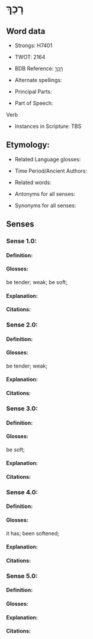 # רָכַךְ

<!-- Status: S2="NeedsEdits" -->
<!-- Lexica used for edits:   -->

## Word data

* Strongs: H7401

* TWOT: 2164

* BDB Reference: [רָכַךְ](rc://en/bdb/dict/t.cr.aa)

* Alternate spellings:

* Principal Parts:

* Part of Speech:

Verb

* Instances in Scripture: TBS

## Etymology:

* Related Language glosses:

* Time Period/Ancient Authors:

* Related words:

* Antonyms for all senses:

* Synonyms for all senses:

## Senses

### Sense 1.0:

#### Definition:

#### Glosses:

be tender; weak; be soft; 

#### Explanation:

#### Citations:



### Sense 2.0:

#### Definition:

#### Glosses:

be tender; weak; 

#### Explanation:

#### Citations:



### Sense 3.0:

#### Definition:

#### Glosses:

be soft; 

#### Explanation:

#### Citations:



### Sense 4.0:

#### Definition:

#### Glosses:

it has; been softened; 

#### Explanation:

#### Citations:



### Sense 5.0:

#### Definition:

#### Glosses:



#### Explanation:

#### Citations:



